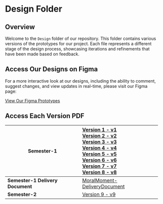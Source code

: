 # Design Folder

## Overview

Welcome to the `Design` folder of our repository. This folder contains various versions of the prototypes for our project. Each file represents a different stage of the design process, showcasing iterations and refinements that have been made based on feedback.

## Access Our Designs on Figma

For a more interactive look at our designs, including the ability to comment, suggest changes, and view updates in real-time, please visit our Figma page:

[View Our Figma Prototypes](https://www.figma.com/file/6PINXpuynOE8HFpRz3wDtn/Moral-Moment?type=design&node-id=0%3A1&mode=design&t=dbDzKbMwucbteZ3Y-1)

## Access Each Version PDF

| **Semester-1**                   | [Version 1 - v1](Semester-1/v1/) <br />[Version 2 - v2](Semester-1/v2/) <br />[Version 3 - v3](Semester-1/v3/)<br />[Version 4 - v4](Semester-1/v4/)<br />[Version 5 - v5](Semester-1/v5/)<br />[Version 6 - v6](Semester-1/v6/) <br />[Version 7 - v7](Semester-1/v7/)<br />[Version 8 - v8](Semester-1/v8/) |
| -------------------------------- | :----------------------------------------------------------- |
| **Semester-1 Delivery Document** | [MoralMoment-DeliveryDocument](DeliveryDocument/)            |
| **Semester-2**                   | [Version 9 - v9](Semester-2/v9/) <br />                      |

